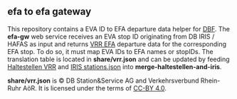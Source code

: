 efa to efa gateway
---

This repository contains a EVA ID to EFA departure data helper for
[DBF](https://dbf.finalrewind.org). The **efa-gw** web service receives an EVA
stop ID originating from DB IRIS / HAFAS as input and returns [VRR
EFA](https://efa.vrr.de) departure data for the corresponding EFA stop. To do
so, it must map EVA IDs to EFA names or stopIDs. The translation table is
located in **share/vrr.json** and can be updated by feeding
[Haltestellen VRR](https://www.opendata-oepnv.de/ht/de/organisation/verkehrsverbuende/vrr/startseite?tx_vrrkit_view%5Bdataset_name%5D=haltestellen-vrr&tx_vrrkit_view%5Baction%5D=details&tx_vrrkit_view%5Bcontroller%5D=View)
and [IRIS stations.json](https://git.finalrewind.org/Travel-Status-DE-IRIS/plain/share/stations.json)
into **merge-haltestellen-and-iris**.

**share/vrr.json** is © DB Station&Service AG and Verkehrsverbund Rhein-Ruhr
AöR. It is licensed under the terms of [CC-BY
4.0](https://creativecommons.org/licenses/by/4.0/).
